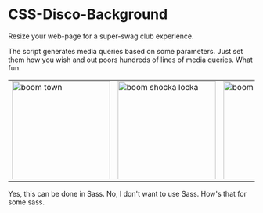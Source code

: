 # CSS-Disco-Background
Resize your web-page for a super-swag club experience.

The script generates media queries based on some parameters. Just set them how you wish and out poors hundreds of lines of media queries. What fun. 

<table>
  <tr>
    <td><span><img src="https://www.mildvariety.com/files/asdf.gif" alt="boom town" width="200px"></span></td>
    <td><span><img src="https://www.mildvariety.com/files/asdf3.gif" alt="boom shocka locka" width="200px"></span></td>
    <td><span><img src="https://www.mildvariety.com/files/asdf2.gif" alt="boom boom" width="200px"></span></td>
  </tr>
</table>

Yes, this can be done in Sass. No, I don't want to use Sass. How's that for some sass. 
